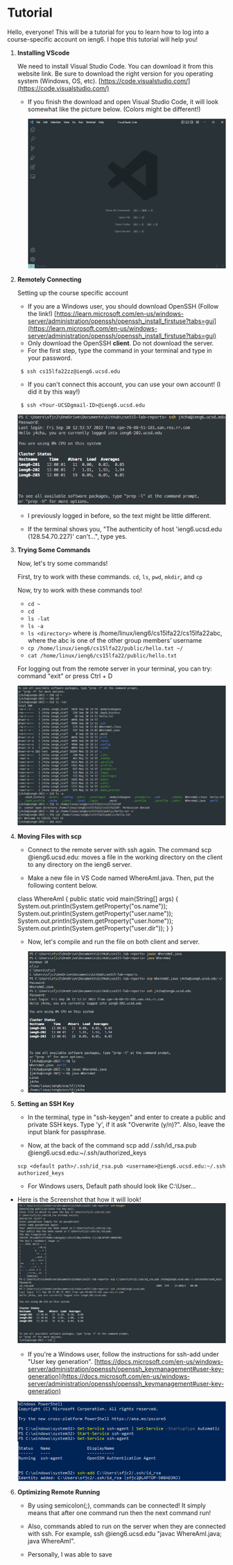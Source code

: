 # __Tutorial__

Hello, everyone! This will be a tutorial for you to learn how to log into a course-specific account on ieng6. I hope this tutorial will help you!

 1. __Installing VScode__

     We need to install Visual Studio Code. You can download it from this website link. Be sure to download the right version for you operating system (Windows, OS, etc). [https://code.visualstudio.com/](https://code.visualstudio.com/)

    - If you finish the download and open Visual Studio Code, it will look somewhat like the picture below. (Colors might be different!)
    
        ![Image](vscodePicture.png) 

2. __Remotely Connecting__

    Setting up the course specific account
    - If you are a Windows user, you should download OpenSSH (Follow the link!) [https://learn.microsoft.com/en-us/windows-server/administration/openssh/openssh_install_firstuse?tabs=gui](https://learn.microsoft.com/en-us/windows-server/administration/openssh/openssh_install_firstuse?tabs=gui)
    - Only download the OpenSSH __client__. Do not download the server.
    - For the first step, type the command in your terminal and type in your password.
    ``` 
     $ ssh cs15lfa22zz@ieng6.ucsd.edu 
    ```
    - If you can't connect this account, you can use your own account! (I did it by this way!)
    ``` 
     $ ssh <Your-UCSDgmail-ID>@ieng6.ucsd.edu 
    ```

    ![Image](Login.png)

    - I previously logged in before, so the text might be little different. 

    -  If the terminal shows you, "The authenticity of host 'ieng6.ucsd.edu (128.54.70.227)' can't...", type yes.


3. __Trying Some Commands__

    Now, let's try some commands!
    
    First, try to work with these commands. `cd`, `ls`, `pwd`, `mkdir`, and `cp`

    Now, try to work with these commands too! 

    - `cd ~`
    - `cd`
    - `ls -lat`
    - `ls -a`
    - `ls <directory>` where <directory> is /home/linux/ieng6/cs15lfa22/cs15lfa22abc, where the abc is one of the other group members’ username
    - `cp /home/linux/ieng6/cs15lfa22/public/hello.txt ~/`
    - `cat /home/linux/ieng6/cs15lfa22/public/hello.txt`

    For logging out from the remote server in your terminal, you can try: command "exit" or press Ctrl + D

    ![Image](commandwork.png)

4. __Moving Files with scp__

    - Connect to the remote server with ssh again. The command scp <file name> <username>@ieng6.ucsd.edu:<directory on server> moves a file in the working directory on the client to any directory on the ieng6 server.

    - Make a new file in VS Code named WhereAmI.java. Then, put the following content below.

    class WhereAmI {
        public static void main(String[] args) {
            System.out.println(System.getProperty("os.name"));
            System.out.println(System.getProperty("user.name"));
            System.out.println(System.getProperty("user.home"));
            System.out.println(System.getProperty("user.dir"));
        }
    } 

    - Now, let's compile and run the file on both client and server.

    - ![Image](clientandserver.png) 

5. __Setting an SSH Key__

    - In the terminal, type in "ssh-keygen" and enter to create a public and private SSH keys. Type 'y', if it ask "Overwrite (y/n)?". Also, leave the input blank for passphrase.

    - Now, at the back of the command scp add <default path>/.ssh/id_rsa.pub <username>@ieng6.ucsd.edu:~/.ssh/authorized_keys

    ```
    scp <default path>/.ssh/id_rsa.pub <username>@ieng6.ucsd.edu:~/.ssh authorized_keys
    ```

    - For Windows users, Default path should look like C:\User\... 

- Here is the Screenshot that how it will look!
    ![Image](SSH.png)

    - If you're a Windows user, follow the instructions for ssh-add under "User key generation". [https://docs.microsoft.com/en-us/windows-server/administration/openssh/openssh_keymanagement#user-key-generation](https://docs.microsoft.com/en-us/windows-server/administration/openssh/openssh_keymanagement#user-key-generation)

    ![Image](Window.png)

6. __Optimizing Remote Running__

    - By using semicolon(;), commands can be connected! It simply means that after one command run then the next command run!
    
    - Also, commands abled to run on the server when they are connected with ssh. For example, ssh <username>@ieng6.ucsd.edu "javac WhereAmI.java; java WhereAmI".

    - Personally, I was able to save 
